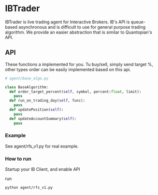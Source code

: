 # IBTrader
IBTrader is live trading agent for Interactive Brokers.  IB's API is queue-based asynchronous and is difficult to use for general purpose trading 
algorithm. We provide an easier abstraction that is similar to Quantopian's API.


## API

These functions a implemented for you.  Tu buy/sell, simply send target %, other types order can be easily implemented based on this api.

```python
# agent/base_algo.py

class BaseAlgorithm:
  def order_target_percent(self, symbol, percent:float, limit):
    pass
  def run_on_trading_day(self, func):
    pass
  def updatePosition(self):
    pass
  def updateAccountSummary(self):
    pass
```

### Example

See agent/rfs_v1.py for real example.


### How to run

Startup your IB Client, and enable API

run
```
python agent/rfs_v1.py
```
